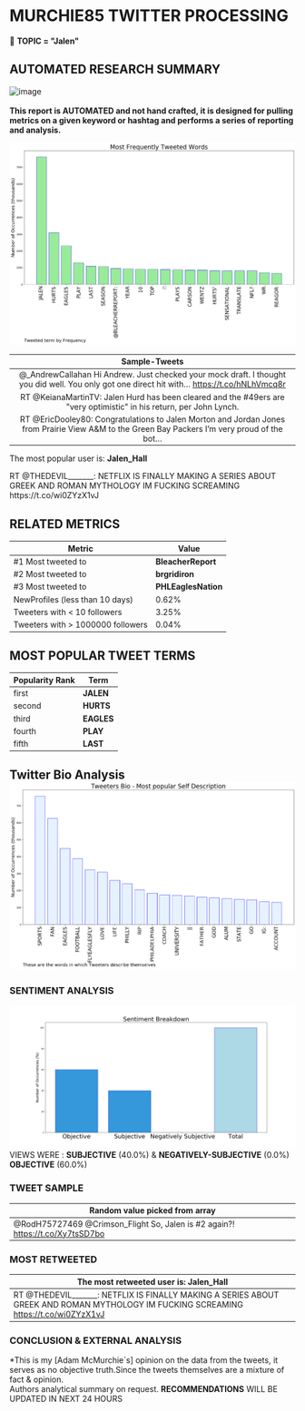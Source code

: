 # MURCHIE85 TWITTER PROCESSING 
&#x1F34E; **TOPIC = "Jalen"**

## AUTOMATED RESEARCH SUMMARY

![image](https://marketingplatform.google.com/about/static/images/gmp/analytics-smb-benefit.jpg)
<br></br>
<b> This report is AUTOMATED and not hand crafted, it is designed for pulling metrics on a given keyword or hashtag and performs a series of reporting and analysis.</b>



![image](TWEETS.png)



|                **Sample-Tweets**        |
| :-------------: |
| @_AndrewCallahan Hi Andrew. Just checked your mock draft. I thought you did well. You only got one direct hit with… https://t.co/hNLhVmcq8r |
| RT @KeianaMartinTV: Jalen Hurd has been cleared and the #49ers are "very optimistic" in his return, per John Lynch. |
| RT @EricDooley80: Congratulations to Jalen Morton and Jordan Jones from Prairie View A&amp;M to the Green Bay Packers I’m very proud of the bot… |

The most popular user is: **Jalen_Hall**
<div class="alert alert-block alert-danger"> RT @THEDEVIL_______: NETFLIX IS FINALLY MAKING A SERIES ABOUT GREEK AND ROMAN MYTHOLOGY IM FUCKING SCREAMING https://t.co/wi0ZYzX1vJ</div>

## RELATED METRICS<br>
| Metric | Value |
| ------------- | ------------- |
| #1 Most tweeted to  | **BleacherReport** |
| #2 Most tweeted to  | **brgridiron** |
| #3 Most tweeted to  | **PHLEaglesNation** |
| NewProfiles (less than 10 days) | 0.62%  |
| Tweeters with < 10 followers  | 3.25%|
| Tweeters with > 1000000 followers  | 0.04%  |



## MOST POPULAR TWEET TERMS 


| Popularity Rank  | Term |
| ------------- | ------------- |
| first  | **JALEN**  |
| second  | **HURTS**  |
| third  | **EAGLES** |
| fourth  | **PLAY**  |
| fifth  | **LAST**  |


## Twitter Bio Analysis![image](BIO.png)
### SENTIMENT ANALYSIS
![image](sentiment.png)
VIEWS WERE : **SUBJECTIVE**  (40.0%) & **NEGATIVELY-SUBJECTIVE** (0.0%) **OBJECTIVE** (60.0%)

### TWEET SAMPLE 
| Random value picked from array |
| ------------- |
|@RodH75727469 @Crimson_Flight So, Jalen is #2 again?! https://t.co/Xy7tsSD7bo |

### MOST RETWEETED 

| The most retweeted user is: **Jalen_Hall**  |
| ------------- |
| RT @THEDEVIL_______: NETFLIX IS FINALLY MAKING A SERIES ABOUT GREEK AND ROMAN MYTHOLOGY IM FUCKING SCREAMING https://t.co/wi0ZYzX1vJ |

### CONCLUSION & EXTERNAL ANALYSIS

*This is my [Adam McMurchie`s] opinion on the data from the tweets, it serves as no objective truth.Since the tweets themselves are a mixture of fact & opinion.<br>
Authors analytical summary on request.
**RECOMMENDATIONS** WILL BE UPDATED IN NEXT  24 HOURS <br>